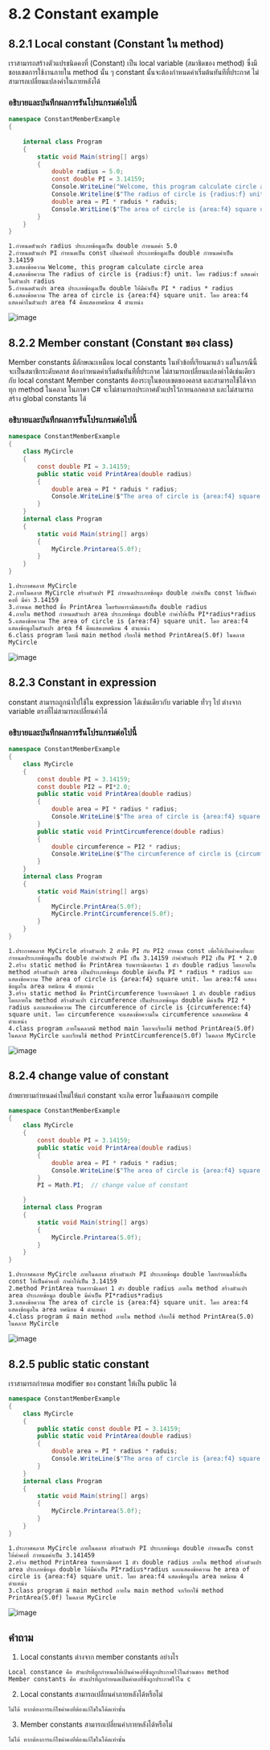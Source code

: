 # 8.2 Constant example


## 8.2.1 Local constant (Constant ใน method)

เราสามารถสร้างตัวแปรชนิดคงที่ (Constant) เป็น local variable (สมาชิดของ method) ซึ่งมีชอบเขตการใช้งานภายใน method นั้น ๆ
constant นั้นจะต้องกำหนดค่าเริ่มต้นทันทีที่ประกาศ ไม่สามารถเปลี่ยนแปลงค่าในภายหลังได้

### อธิบายและบันทึกผลการรันโปรแกรมต่อไปนี้ 

```cs
namespace ConstantMemberExample
{
 
    internal class Program
    {
        static void Main(string[] args)
        {
            double radius = 5.0;
            const double PI = 3.14159;
            Console.WriteLine("Welcome, this program calculate circle area");
            Console.Writeline($"The radius of circle is {radius:f} unit.");
            double area = PI * raduis * raduis;
            Console.WritLine($"The area of circle is {area:f4} square unit.");
        }
    }
}
```
```
1.กำหนดตัวแปร radius ประเภทข้อมูลเป็น double กำหนดค่า 5.0
2.กำหนดตัวแปร PI กำหนดเป็น const เป้นค่าคงที่ ประเภทข้อมูลเป็น double กำหนดค่าเป็น 3.14159
3.แสดงข้อความ Welcome, this program calculate circle area
4.แสดงข้อความ The radius of circle is {radius:f} unit. โดย radius:f แสดงค่าในตัวแปร radius
5.กำหนดตัวแปร area ประเภทข้อมูลเป็น double ให้มีค่าเป็น PI * radius * radius
6.แสดงข้อความ The area of circle is {area:f4} square unit. โดย area:f4 แสดงค่าในตัวแปร area f4 คือแสดงทศนิยม 4 ตำแหน่ง
```
![image](https://user-images.githubusercontent.com/103983336/236621541-ea2865df-a449-499d-9a8a-12a5e89373ca.png)


## 8.2.2 Member constant (Constant ของ class)
Member constants มีลักษณะเหมือน local constants ในหัวข้อที่เรียนมาแล้ว  แต่ในกรณีนี้จะเป็นสมาชิกระดับคลาส 
ต้องกำหนดค่าเริ่มต้นทันทีที่ประกาศ ไม่สามารถเปลี่ยนแปลงค่าได้เช่นเดียวกับ local constant
Member constants ต้องระบุในขอบเขตของคลาส และสามารถใช้ได้จากทุก method ในคลาส 
ในภาษา C# จะไม่สามารถประกาศตัวแปรไว้ภายนอกคลาส และไม่สามารถสร้าง global constants ได้

### อธิบายและบันทึกผลการรันโปรแกรมต่อไปนี้ 

```cs
namespace ConstantMemberExample
{
    class MyCircle
    {
        const double PI = 3.14159;
        public static void PrintArea(double radius)
        {
            double area = PI * raduis * radius;
            Console.WriteLine($"The area of circle is {area:f4} square unit.");
        }
    }
    internal class Program
    {
        static void Main(string[] args)
        {
            MyCircle.Printarea(5.0f);
        }
    }
}
```
```
1.ประกาศคลาส MyCircle
2.ภายในคลาส MyCircle สร้างตัวแปร PI กำหนดประเภทข้อมูล double กำค่าเป็น const ให้เป็นค่าคงที่ มีค่า 3.14159
3.กำหนด method ชื่อ PrintArea โดยรับพารามิสเตอร์เป็น double radius
4.ภายใน method กำหนดตัวแปร area ประเภทข้อมูล double กำค่าให้เป็น PI*radius*radius 
5.แสดงข้อความ The area of circle is {area:f4} square unit. โดย area:f4 แสดงข้อมูลในตัวแปร area f4 คือแสดงทศนิยม 4 ตำแหน่ง
6.class program โดยมี main method เรียกใช้ method PrintArea(5.0f) ในคลาส MyCircle
```
![image](https://user-images.githubusercontent.com/103983336/236621865-b32a24a5-4f12-48b7-a284-f9cf217ed03c.png)


## 8.2.3 Constant in expression
constant สามารถถูกนำไปใช้ใน expression ได้เช่นเดียวกับ variable ทั่วๆ ไป 
ต่างจาก variable ตรงที่ไม่สามารถเปลี่ยนค่าได้
### อธิบายและบันทึกผลการรันโปรแกรมต่อไปนี้ 
```cs
namespace ConstantMemberExample
{
    class MyCircle
    {
        const double PI = 3.14159;
        const double PI2 = PI*2.0;
        public static void PrintArea(double radius)
        {
            double area = PI * radius * radius;
            Console.WriteLine($"The area of circle is {area:f4} square unit.");
        }
        public static void PrintCircumference(double radius)
        {
            double circumference = PI2 * radius;
            Console.WriteLine($"The circumference of circle is {circumference:f4} square unit.");
        }
    }
    internal class Program
    {
        static void Main(string[] args)
        {
            MyCircle.PrintArea(5.0f);
            MyCircle.PrintCircumference(5.0f);
        }
    }
}
```
```
1.ประกาศคลาส MyCircle สร้างตัวแปร 2 ตัวชื่อ PI กับ PI2 กำหนด const เพื่อให้เป้นค่าคงที่และกำหนดประเภทข้อมูลเป็น double กำค่าตัวแปร PI เป็น 3.14159 กำค่าตัวแปร PI2 เป็น PI * 2.0
2.สร้าง static method ชื่อ PrintArea รับพารามิเตอร์มา 1 ตัว double radius โดยภายใน method สร้างตัวแปร area เป้นประเภทข้อมูล double มีค่าเป็น PI * radius * radius และแสดงข้อความ The area of circle is {area:f4} square unit. โดย area:f4 แสดงข้อมูลใน area ทศนิยม 4 ตำแหน่ง
3.สร้าง static method ชื่อ PrintCircumference รีบพารามิเตอร์ 1 ตัว double radius โดยภายใน method สร้างตัวแปร circumference เป็นประเภทข้อมูล double มีค่าเป็น PI2 * radius และแสดงข้อความ The circumference of circle is {circumference:f4} square unit. โดย circumference จะแสดงข้อความใน circumference แสดงทศนิยม 4 ตำแหน่ง
4.class program ภายในคลาสมี method main โดยจะเรียกใช้ method PrintArea(5.0f) ในคลาส MyCircle และเรียนใช้ method PrintCircumference(5.0f) ในคลาส MyCircle
 ```
![image](https://user-images.githubusercontent.com/103983336/236622127-69d9ba07-a4fc-4fbc-b19c-d78d36aaa52a.png)
## 8.2.4 change value of constant
ถ้าพยายามกำหนดค่าใหม่ให้แก่ constant จะเกิด error ในขั้นตอนการ compile

```cs
namespace ConstantMemberExample
{
    class MyCircle
    {
        const double PI = 3.14159;
        public static void PrintArea(double radius)
        {
            double area = PI * raduis * radius;
            Console.WriteLine($"The area of circle is {area:f4} square unit.");
        }
        PI = Math.PI;  // change value of constant

    }
    internal class Program
    {
        static void Main(string[] args)
        {
            MyCircle.Printarea(5.0f);
        }
    }
}
```
```
1.ประกาศคลาส MyCircle ภายในคลาส สร้างตัวแปร PI ประเภทข้อมูล double โดยกำหนดให้เป็น const ให้เป็นค่าคงที่ กำค่าให้เป็น 3.14159 
2.method PrintArea รับพารามิเตอร์ 1 ตัว double radius ภายใน method สร้างตัวแปร area ประเภทข้อมูล double มีค่าเป็น PI*radius*radius
3.แสดงข้อความ The area of circle is {area:f4} square unit. โดย area:f4 แสดงข้อมูลใน area ทศนิยม 4 ตำแหน่ง
4.class program มี main method ภายใน method เรียกใช้ method PrintArea(5.0) ในคลาส MyCircle
```
![image](https://user-images.githubusercontent.com/103983336/236622768-a7b4b9e9-7686-4912-b9b8-801be20d503c.png)


## 8.2.5 public static constant

เราสามารถกำหนด modifier ของ constant ให้เป็น public ได้  
```cs
namespace ConstantMemberExample
{
    class MyCircle
    {
        public static const double PI = 3.14159;
        public static void PrintArea(double radius)
        {
            double area = PI * radius * raduis;
            Console.WriteLine($"The area of circle is {area:f4} square unit.");
        }
    }
    internal class Program
    {
        static void Main(string[] args)
        {
            MyCircle.Printarea(5.0f);
        }
    }
}
```
```
1.ประกาศคลาส MyCircle ภายในคลาส สร้างตัวแปร PI ประเภทข้อมูล double กำหนดเป็น const ให้ค่าคงที่ กำหนดค่าเป็น 3.141459
2.สร้าง method PrintArea รับพารามิเตอร์ 1 ตัว double radius ภายใน method สร้างตัวแปร area ประเภทข้อมูล double ให้มีค่าเป็น PI*radius*radius และแสดงข้อความ he area of circle is {area:f4} square unit. โดย area:f4 แสดงข้อมูลใน area ทศนิยม 4 ตำแหน่ง
3.class program มี main method ภายใน main method จะเรียกใช้ method PrintArea(5.0f) ในคลาส MyCircle
```
![image](https://user-images.githubusercontent.com/103983336/236623079-184437fa-8ea7-4cf8-a7f5-421d22decd25.png)
## คำถาม

1. Local constants ต่างจาก member constants อย่างไร
```
Local constance คือ ตัวแปรที่ถูกกำหนดให้เป้นค่าคงที่ซี่งถูกประกาศไว้ในส่วนของ method
Member constants คือ ตัวแปรที่ถูกกำหนดเป้นค่าตงที่ซึ่งถูกประกาศไว้ใน c
```
2. Local constants สามารถเปลี่ยนค่าภายหลังได้หรือไม่
```
ไม่ได้ หากต้องการแก้ไขค่าคงที่ต้องแก้ไขในโค้ดเท่านั้น
```
3. Member constants สามารถเปลี่ยนค่าภายหลังได้หรือไม่
```
ไม่ได้ หากต้องการแก้ไขค่าคงที่ต้องแก้ไขในโค้ดเท่านั้น
```
 
